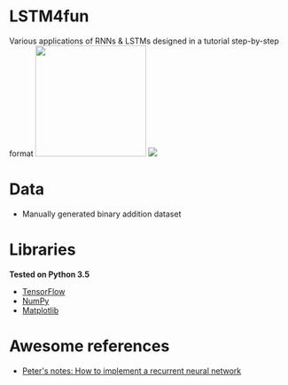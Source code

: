 # LSTM4fun
Various applications of RNNs &amp; LSTMs designed in a tutorial step-by-step format
<img src="https://upload.wikimedia.org/wikipedia/commons/thumb/1/11/TensorFlowLogo.svg/2000px-TensorFlowLogo.svg.png" width=200>
<img src="https://raw.githubusercontent.com/peterroelants/peterroelants.github.io/master/notebooks/RNN_implementation/img/SimpleRNN02_1.png">

# Data
- Manually generated binary addition dataset

# Libraries
**Tested on Python 3.5**

- <a href="https://www.tensorflow.org/"> TensorFlow </a>
- <a href="http://www.numpy.org/"> NumPy </a>
- <a href="https://matplotlib.org/"> Matplotlib</a>

# Awesome references

- <a href="http://peterroelants.github.io/posts/rnn_implementation_part02/">
    Peter's notes: How to implement a recurrent neural network
</a>
